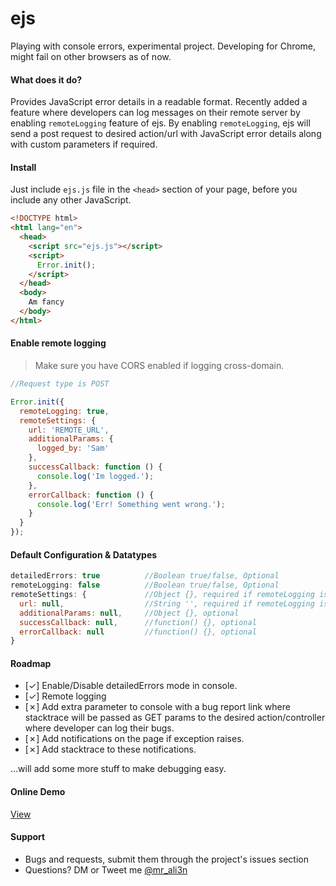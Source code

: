 # ejs
Playing with console errors, experimental project. Developing for Chrome, might fail on other browsers as of now.

#### What does it do?
Provides JavaScript error details in a readable format. Recently added a feature where developers can log messages on their remote server by enabling `remoteLogging` feature of ejs. By enabling `remoteLogging`, ejs will send a post request to desired action/url with JavaScript error details along with custom parameters if required.

#### Install
Just include `ejs.js` file in the `<head>` section of your page, before you include any other JavaScript.

```html
<!DOCTYPE html>
<html lang="en">
  <head>
    <script src="ejs.js"></script>
	<script>
	  Error.init();
	</script>
  </head>
  <body>
    Am fancy
  </body>
</html>
```

#### Enable remote logging
> Make sure you have CORS enabled if logging cross-domain.

```javascript
//Request type is POST

Error.init({
  remoteLogging: true,
  remoteSettings: {
    url: 'REMOTE_URL',
    additionalParams: {
      logged_by: 'Sam'
    },
    successCallback: function () {
      console.log('Im logged.');
    },
    errorCallback: function () {
      console.log('Err! Something went wrong.');
    }
  }
});
```

#### Default Configuration & Datatypes
```javascript
detailedErrors: true          //Boolean true/false, Optional
remoteLogging: false          //Boolean true/false, Optional
remoteSettings: {             //Object {}, required if remoteLogging is set to true
  url: null,                  //String '', required if remoteLogging is set to true
  additionalParams: null,     //Object {}, optional
  successCallback: null,      //function() {}, optional
  errorCallback: null         //function() {}, optional
}

```

#### Roadmap
- [✓] Enable/Disable detailedErrors mode in console.
- [✓] Remote logging
- [✗] Add extra parameter to console with a bug report link where stacktrace will be passed as GET params to the desired action/controller where developer can log their bugs.
- [✗] Add notifications on the page if exception raises.
- [✗] Add stacktrace to these notifications.

...will add some more stuff to make debugging easy.

#### Online Demo
[View](https://i-break-codes.github.io/ejs/)

#### Support
- Bugs and requests, submit them through the project's issues section
- Questions? DM or Tweet me [@mr_ali3n](https://twitter.com/mr_ali3n)
